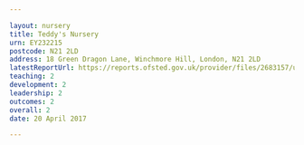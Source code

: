 ```yaml
---

layout: nursery
title: Teddy's Nursery
urn: EY232215
postcode: N21 2LD
address: 18 Green Dragon Lane, Winchmore Hill, London, N21 2LD
latestReportUrl: https://reports.ofsted.gov.uk/provider/files/2683157/urn/EY232215.pdf
teaching: 2
development: 2
leadership: 2
outcomes: 2
overall: 2
date: 20 April 2017

---
```

